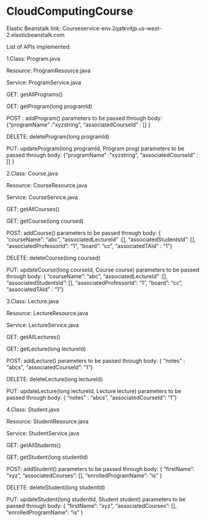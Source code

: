 # CloudComputingCourse
Elastic Beanstalk link: Courseservice-env.2qatkvitjp.us-west-2.elasticbeanstalk.com 

List of APIs implemented:

1.Class: Program.java

Resource: ProgramResource.java

Service: ProgramService.java

GET: getAllPrograms()

GET: getProgram(long programId)

POST : addProgram() 
parameters to be passed through body: {“programName” :”xyzstring”, “associatedCourseId” : [] }

DELETE: deleteProgram(long programId)

PUT: updateProgram(long programId, Program prog) 
parameters to be passed through body: {“programName” :”xyzstring”, “associatedCourseId” : [] }

2.Class: Course.java

Resource: CourseResource.java

Service: CourseService.java

GET: getAllCourses()

GET: getCourse(long coursed)

POST: addCourse()
parameters to be passed through body: { “courseName”: “abc”, “associatedLectureId” :[], “associatedStudentsId”: [], “associatedProfessorId”: “1”, “board”: “cc”, “associatedTAId” : “1”}

DELETE: deleteCourse(long coursed)

PUT: updateCourse(long courseId, Course course) 
parameters to be passed through body: { “courseName”: “abc”, “associatedLectureId” :[], “associatedStudentsId”: [], “associatedProfessorId”: “1”, “board”: “cc”, “associatedTAId” : “1”}

3.Class: Lecture.java

Resource: LectureResource.java

Service: LectureService.java

GET: getAllLectures()

GET: getLecture(long lectureId)

POST: addLecture() 
parameters to be passed through body: { “notes” : “abcs”, “associatedCourseId”: “1”}

DELETE: deleteLecture(long lectureId)

PUT: updateLecture(long lectureId, Lecture lecture) 
parameters to be passed through body: { “notes” : “abcs”, “associatedCourseId”: “1”}

4.Class: Student.java

Resource: StudentResource.java

Service: StudentService.java

GET: getAllStudents()

GET: getStudent(long studentId)

POST: addStudent() 
 parameters to be passed through body: { “firstName”: “xyz”, “associatedCourses”: [], “enrolledProgramName”: “is” }

DELETE: deleteStudent(long studentId)

PUT: updateStudent(long studentId, Student student) 
parameters to be passed through body: { “firstName”: “xyz”, “associatedCourses”: [], “enrolledProgramName”: “is” }


